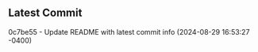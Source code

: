 
## Latest Commit
0c7be55 - Update README with latest commit info (2024-08-29 16:53:27 -0400) <Yunxi-Zhou>
